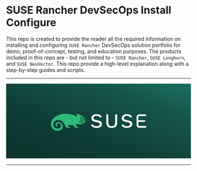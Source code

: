 # SUSE Rancher DevSecOps Install Configure

This repo is created to provide the reader all the required information on installing and configuring `SUSE Rancher` DevSecOps solution portfolio for demo, proof-of-concept, testing, and education purposes. The products included in this repo are - but not limited to - `SUSE Rancher`, `SUSE Longhorn`, and `SUSE NeuVector`. This repo provide a high-level explanation along with a step-by-step guides and scripts.

---

<p align="center">
    <img src="Images/IntroPic.png">
</p>

---

